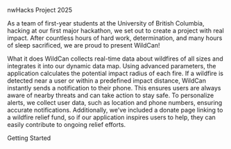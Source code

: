 nwHacks Project 2025 

As a team of first-year students at the University of British Columbia, hacking at our first major hackathon, we set out to create a project with real impact. After countless hours of hard work, determination, and many hours of sleep sacrificed, we are proud to present WildCan!

What it does
WildCan collects real-time data about wildfires of all sizes and integrates it into our dynamic data map. Using advanced parameters, the application calculates the potential impact radius of each fire. If a wildfire is detected near a user or within a predefined impact distance, WildCan instantly sends a notification to their phone. This ensures users are always aware of nearby threats and can take action to stay safe. To personalize alerts, we collect user data, such as location and phone numbers, ensuring accurate notifications. Additionally, we’ve included a donate page linking to a wildfire relief fund, so if our application inspires users to help, they can easily contribute to ongoing relief efforts.

Getting Started 






